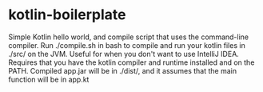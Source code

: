 # kotlin-boilerplate
Simple Kotlin hello world, and compile script that uses the command-line compiler. Run ./compile.sh in bash to compile and run your kotlin files in ./src/ on the JVM. Useful for when you don't want to use IntelliJ IDEA. Requires that you have the kotlin compiler and runtime installed and on the PATH. Compiled app.jar will be in ./dist/, and it assumes that the main function will be in app.kt
